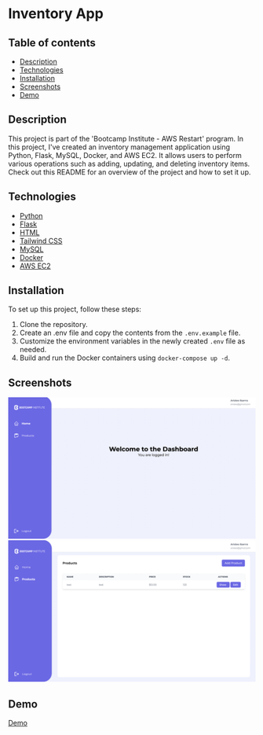 # Inventory App

## Table of contents

- [Description](#description)
- [Technologies](#technologies)
- [Installation](#installation)
- [Screenshots](#screenshots)
- [Demo](#demo)


## Description

This project is part of the 'Bootcamp Institute - AWS Restart' program. In this project, I've created an inventory management application using Python, Flask, MySQL, Docker, and AWS EC2. It allows users to perform various operations such as adding, updating, and deleting inventory items. Check out this README for an overview of the project and how to set it up.


## Technologies

- [Python](https://www.python.org/)
- [Flask](https://flask.palletsprojects.com/en/2.0.x/)
- [HTML](https://html.com/)
- [Tailwind CSS](https://tailwindcss.com/)
- [MySQL](https://www.mysql.com/)
- [Docker](https://www.docker.com/)
- [AWS EC2](https://aws.amazon.com/ec2/)


## Installation

To set up this project, follow these steps:

1) Clone the repository.
2) Create an .env file and copy the contents from the `.env.example` file.
3) Customize the environment variables in the newly created `.env` file as needed.
4) Build and run the Docker containers using `docker-compose up -d`.


## Screenshots

<img src="/screenshots/screenshot1.png"/>
<img src="/screenshots/screenshot2.png"/>

## Demo

[Demo](https://aws.aristeoibarra.com)


